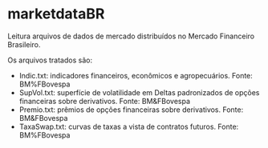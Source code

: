 # marketdataBR

Leitura arquivos de dados de mercado distribuídos no Mercado Financeiro Brasileiro.

Os arquivos tratados são:

- Indic.txt: indicadores financeiros, econômicos e agropecuários. Fonte: BM%FBovespa
- SupVol.txt: superfície de volatilidade em Deltas padronizados de opções financeiras sobre derivativos. Fonte: BM&FBovespa
- Premio.txt: prêmios de opções financeiras sobre derivativos. Fonte: BM&FBovespa
- TaxaSwap.txt: curvas de taxas a vista de contratos futuros. Fonte: BM%FBovespa



